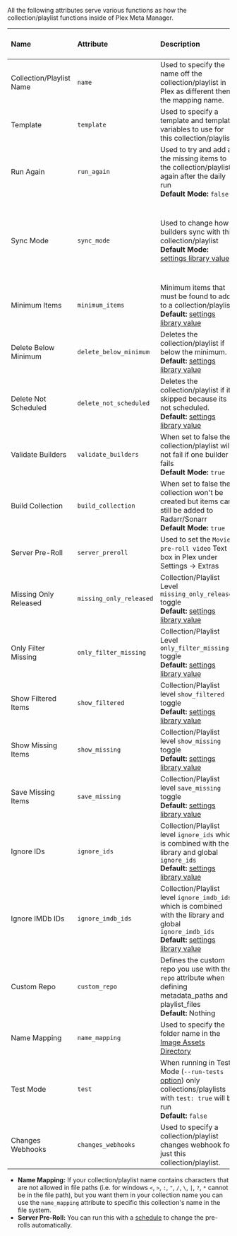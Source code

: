 All the following attributes serve various functions as how the collection/playlist functions inside of Plex Meta Manager.

| Name                     | Attribute               | Description                                                                                                                                                                                                                                | Allowed Values                                                                               | Works with Playlists |
|:-------------------------|:------------------------|:-------------------------------------------------------------------------------------------------------------------------------------------------------------------------------------------------------------------------------------------|:---------------------------------------------------------------------------------------------|:--------------------:|
| Collection/Playlist Name | `name`                  | Used to specify the name off the collection/playlist in Plex as different then the mapping name.                                                                                                                                           | Any String                                                                                   |  :heavy_check_mark:  |
| Template                 | `template`              | Used to specify a template and template variables to use for this collection/playlist.                                                                                                                                                     | [`template` mapping details](https://github.com/meisnate12/Plex-Meta-Manager/wiki/Templates) |  :heavy_check_mark:  |
| Run Again                | `run_again`             | Used to try and add all the missing items to the collection/playlist again after the daily run <br>**Default Mode:** `false`                                                                                                               | **boolean:** `true` or `false`                                                               |  :heavy_check_mark:  |
| Sync Mode                | `sync_mode`             | Used to change how builders sync with this collection/playlist<br>**Default Mode:** [settings library value](https://github.com/meisnate12/Plex-Meta-Manager/wiki/Settings-Attributes)                                                     | `append`: Only Add Items to the Collection<br>`sync`: Add & Remove Items from the Collection |  :heavy_check_mark:  |
| Minimum Items            | `minimum_items`         | Minimum items that must be found to add to a collection/playlist.<br>**Default:** [settings library value](https://github.com/meisnate12/Plex-Meta-Manager/wiki/Settings-Attributes)                                                       | number greater then 0                                                                        |  :heavy_check_mark:  |
| Delete Below Minimum     | `delete_below_minimum`  | Deletes the collection/playlist if below the minimum.<br>**Default:** [settings library value](https://github.com/meisnate12/Plex-Meta-Manager/wiki/Settings-Attributes)                                                                   | **boolean:** `true` or `false`                                                               |  :heavy_check_mark:  |
| Delete Not Scheduled     | `delete_not_scheduled`  | Deletes the collection/playlist if its skipped because its not scheduled.<br>**Default:** [settings library value](https://github.com/meisnate12/Plex-Meta-Manager/wiki/Settings-Attributes)                                               | **boolean:** `true` or `false`                                                               |  :heavy_check_mark:  |
| Validate Builders        | `validate_builders`     | When set to false the collection/playlist will not fail if one builder fails<br>**Default Mode:** `true`                                                                                                                                   | **boolean:** `true` or `false`                                                               |  :heavy_check_mark:  |
| Build Collection         | `build_collection`      | When set to false the collection won't be created but items can still be added to Radarr/Sonarr<br>**Default Mode:** `true`                                                                                                                | **boolean:** `true` or `false`                                                               |         :x:          |
| Server Pre-Roll          | `server_preroll`        | Used to set the `Movie pre-roll video` Text box in Plex under Settings -> Extras                                                                                                                                                           | Any String                                                                                   |  :heavy_check_mark:  |
| Missing Only Released    | `missing_only_released` | Collection/Playlist Level `missing_only_released` toggle<br>**Default:** [settings library value](https://github.com/meisnate12/Plex-Meta-Manager/wiki/Settings-Attributes)                                                                | **boolean:** `true` or `false`                                                               |
| Only Filter Missing      | `only_filter_missing`   | Collection/Playlist Level `only_filter_missing` toggle<br>**Default:** [settings library value](https://github.com/meisnate12/Plex-Meta-Manager/wiki/Settings-Attributes)                                                                  | **boolean:** `true` or `false`                                                               |  :heavy_check_mark:  |
| Show Filtered Items      | `show_filtered`         | Collection/Playlist level `show_filtered` toggle<br>**Default:** [settings library value](https://github.com/meisnate12/Plex-Meta-Manager/wiki/Settings-Attributes)                                                                        | **boolean:** `true` or `false`                                                               |  :heavy_check_mark:  |
| Show Missing Items       | `show_missing`          | Collection/Playlist level `show_missing` toggle<br>**Default:** [settings library value](https://github.com/meisnate12/Plex-Meta-Manager/wiki/Settings-Attributes)                                                                         | **boolean:** `true` or `false`                                                               |  :heavy_check_mark:  |
| Save Missing Items       | `save_missing`          | Collection/Playlist level `save_missing` toggle<br>**Default:** [settings library value](https://github.com/meisnate12/Plex-Meta-Manager/wiki/Settings-Attributes)                                                                         | **boolean:** `true` or `false`                                                               |  :heavy_check_mark:  |
| Ignore IDs               | `ignore_ids`            | Collection/Playlist level `ignore_ids` which is combined with the library and global `ignore_ids`<br>**Default:** [settings library value](https://github.com/meisnate12/Plex-Meta-Manager/wiki/Settings-Attributes)                       | List or comma-separated String of TMDb/TVDb IDs                                              |  :heavy_check_mark:  |
| Ignore IMDb IDs          | `ignore_imdb_ids`       | Collection/Playlist level `ignore_imdb_ids` which is combined with the library and global `ignore_imdb_ids`<br>**Default:** [settings library value](https://github.com/meisnate12/Plex-Meta-Manager/wiki/Settings-Attributes)             | List or comma-separated String of IMDb IDs                                                   |  :heavy_check_mark:  |
| Custom Repo              | `custom_repo`           | Defines the custom repo you use with the `repo` attribute when defining metadata_paths and playlist_files<br>**Default:** Nothing                                                                                                          | Repo Location                                                                                |  :heavy_check_mark:  |
| Name Mapping             | `name_mapping`          | Used to specify the folder name in the [Image Assets Directory](https://github.com/meisnate12/Plex-Meta-Manager/wiki/Image-Asset-Directory)                                                                                                | Folder Name In Assets Directory                                                              |  :heavy_check_mark:  |
| Test Mode                | `test`                  | When running in Test Mode (`--run-tests` [option](https://github.com/meisnate12/Plex-Meta-Manager/wiki/Run-Commands-&-Environmental-Variables#run-tests)) only collections/playlists with `test: true` will be run<br>**Default:** `false` | **boolean:** `true` or `false`                                                               |  :heavy_check_mark:  |
| Changes Webhooks         | `changes_webhooks`      | Used to specify a collection/playlist changes webhook for just this collection/playlist.                                                                                                                                                   | List of webhooks                                                                             |  :heavy_check_mark:  |

* **Name Mapping:** If your collection/playlist name contains characters that are not allowed in file paths (i.e. for windows `<`, `>`, `:`, `"`, `/`, `\`, `|`, `?`, `*` cannot be in the file path), but you want them in your collection name you can use the `name_mapping` attribute to specific this collection's name in the file system.
* **Server Pre-Roll:** You can run this with a [schedule](https://github.com/meisnate12/Plex-Meta-Manager/wiki/Schedule-Detail) to change the pre-rolls automatically.
